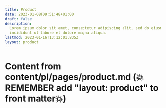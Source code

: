 ```yaml
---
title: Product
date: 2023-01-08T09:51:48+01:00
draft: false
description:
  Lorem ipsum dolor sit amet, consectetur adipiscing elit, sed do eiusmod tempor
  incididunt ut labore et dolore magna aliqua.
lastmod: 2023-01-16T13:12:01.835Z
layout: product
---
```


# Content from **content/pl/pages/product.md** (💥REMEMBER add "layout: product" to front matter💥)
